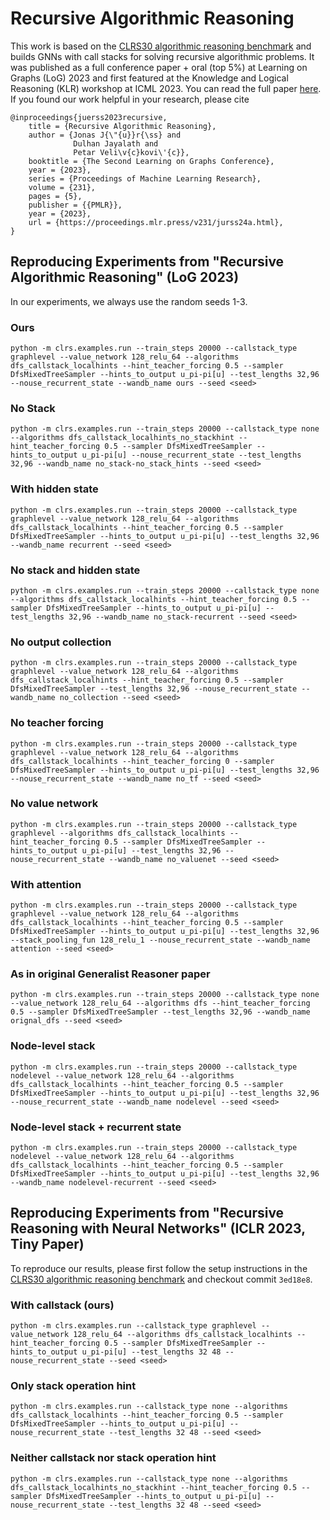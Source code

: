 # Recursive Algorithmic Reasoning

This work is based on the [CLRS30 algorithmic reasoning benchmark](https://github.com/deepmind/clrs) and builds GNNs with call stacks for solving recursive algorithmic problems. It was published as a full conference paper + oral (top 5%) at Learning on Graphs (LoG) 2023 and first featured at the Knowledge and Logical Reasoning (KLR) workshop at ICML 2023. You can read the full paper [here](https://openreview.net/forum?id=43M1bPorxU). If you found our work helpful in your research, please cite

```
@inproceedings{juerss2023recursive,
    title = {Recursive Algorithmic Reasoning},
    author = {Jonas J{\"{u}}r{\ss} and
              Dulhan Jayalath and
              Petar Veli\v{c}kovi\'{c}},
    booktitle = {The Second Learning on Graphs Conference},
    year = {2023},
    series = {Proceedings of Machine Learning Research},
    volume = {231},
    pages = {5},
    publisher = {{PMLR}},
    year = {2023},
    url = {https://proceedings.mlr.press/v231/jurss24a.html},
}
```

## Reproducing Experiments from "Recursive Algorithmic Reasoning" (LoG 2023)
In our experiments, we always use the random seeds 1-3.
### Ours
```
python -m clrs.examples.run --train_steps 20000 --callstack_type graphlevel --value_network 128_relu_64 --algorithms dfs_callstack_localhints --hint_teacher_forcing 0.5 --sampler DfsMixedTreeSampler --hints_to_output u_pi-pi[u] --test_lengths 32,96 --nouse_recurrent_state --wandb_name ours --seed <seed>
```
### No Stack
```
python -m clrs.examples.run --train_steps 20000 --callstack_type none --algorithms dfs_callstack_localhints_no_stackhint --hint_teacher_forcing 0.5 --sampler DfsMixedTreeSampler --hints_to_output u_pi-pi[u] --nouse_recurrent_state --test_lengths 32,96 --wandb_name no_stack-no_stack_hints --seed <seed>
```

### With hidden state
```
python -m clrs.examples.run --train_steps 20000 --callstack_type graphlevel --value_network 128_relu_64 --algorithms dfs_callstack_localhints --hint_teacher_forcing 0.5 --sampler DfsMixedTreeSampler --hints_to_output u_pi-pi[u] --test_lengths 32,96 --wandb_name recurrent --seed <seed>
```

### No stack and hidden state
```
python -m clrs.examples.run --train_steps 20000 --callstack_type none --algorithms dfs_callstack_localhints --hint_teacher_forcing 0.5 --sampler DfsMixedTreeSampler --hints_to_output u_pi-pi[u] --test_lengths 32,96 --wandb_name no_stack-recurrent --seed <seed>
```

### No output collection
```
python -m clrs.examples.run --train_steps 20000 --callstack_type graphlevel --value_network 128_relu_64 --algorithms dfs_callstack_localhints --hint_teacher_forcing 0.5 --sampler DfsMixedTreeSampler --test_lengths 32,96 --nouse_recurrent_state --wandb_name no_collection --seed <seed>
```

### No teacher forcing
```
python -m clrs.examples.run --train_steps 20000 --callstack_type graphlevel --value_network 128_relu_64 --algorithms dfs_callstack_localhints --hint_teacher_forcing 0 --sampler DfsMixedTreeSampler --hints_to_output u_pi-pi[u] --test_lengths 32,96 --nouse_recurrent_state --wandb_name no_tf --seed <seed>
```

### No value network
```
python -m clrs.examples.run --train_steps 20000 --callstack_type graphlevel --algorithms dfs_callstack_localhints --hint_teacher_forcing 0.5 --sampler DfsMixedTreeSampler --hints_to_output u_pi-pi[u] --test_lengths 32,96 --nouse_recurrent_state --wandb_name no_valuenet --seed <seed>
```

### With attention
```
python -m clrs.examples.run --train_steps 20000 --callstack_type graphlevel --value_network 128_relu_64 --algorithms dfs_callstack_localhints --hint_teacher_forcing 0.5 --sampler DfsMixedTreeSampler --hints_to_output u_pi-pi[u] --test_lengths 32,96 --stack_pooling_fun 128_relu_1 --nouse_recurrent_state --wandb_name attention --seed <seed>
```

### As in original Generalist Reasoner paper
```
python -m clrs.examples.run --train_steps 20000 --callstack_type none --value_network 128_relu_64 --algorithms dfs --hint_teacher_forcing 0.5 --sampler DfsMixedTreeSampler --test_lengths 32,96 --wandb_name orignal_dfs --seed <seed>
```

### Node-level stack
```
python -m clrs.examples.run --train_steps 20000 --callstack_type nodelevel --value_network 128_relu_64 --algorithms dfs_callstack_localhints --hint_teacher_forcing 0.5 --sampler DfsMixedTreeSampler --hints_to_output u_pi-pi[u] --test_lengths 32,96 --nouse_recurrent_state --wandb_name nodelevel --seed <seed>
```

### Node-level stack + recurrent state
```
python -m clrs.examples.run --train_steps 20000 --callstack_type nodelevel --value_network 128_relu_64 --algorithms dfs_callstack_localhints --hint_teacher_forcing 0.5 --sampler DfsMixedTreeSampler --hints_to_output u_pi-pi[u] --test_lengths 32,96 --wandb_name nodelevel-recurrent --seed <seed>
```

## Reproducing Experiments from "Recursive Reasoning with Neural Networks" (ICLR 2023, Tiny Paper)

To reproduce our results, please first follow the setup instructions in the [CLRS30 algorithmic reasoning benchmark](https://github.com/deepmind/clrs) and checkout commit `3ed18e8`.

### With callstack (ours)
```
python -m clrs.examples.run --callstack_type graphlevel --value_network 128_relu_64 --algorithms dfs_callstack_localhints --hint_teacher_forcing 0.5 --sampler DfsMixedTreeSampler --hints_to_output u_pi-pi[u] --test_lengths 32 48 --nouse_recurrent_state --seed <seed>
```

### Only stack operation hint
```
python -m clrs.examples.run --callstack_type none --algorithms dfs_callstack_localhints --hint_teacher_forcing 0.5 --sampler DfsMixedTreeSampler --hints_to_output u_pi-pi[u] --nouse_recurrent_state --test_lengths 32 48 --seed <seed>
```

### Neither callstack nor stack operation hint
```
python -m clrs.examples.run --callstack_type none --algorithms dfs_callstack_localhints_no_stackhint --hint_teacher_forcing 0.5 --sampler DfsMixedTreeSampler --hints_to_output u_pi-pi[u] --nouse_recurrent_state --test_lengths 32 48 --seed <seed>
```
